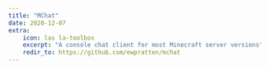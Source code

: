 ```yaml
---
title: "MChat"
date: 2020-12-07
extra:
    icon: las la-toolbox
    excerpt: "A console chat client for most Minecraft server versions"
    redir_to: https://github.com/ewpratten/mchat
---
```

